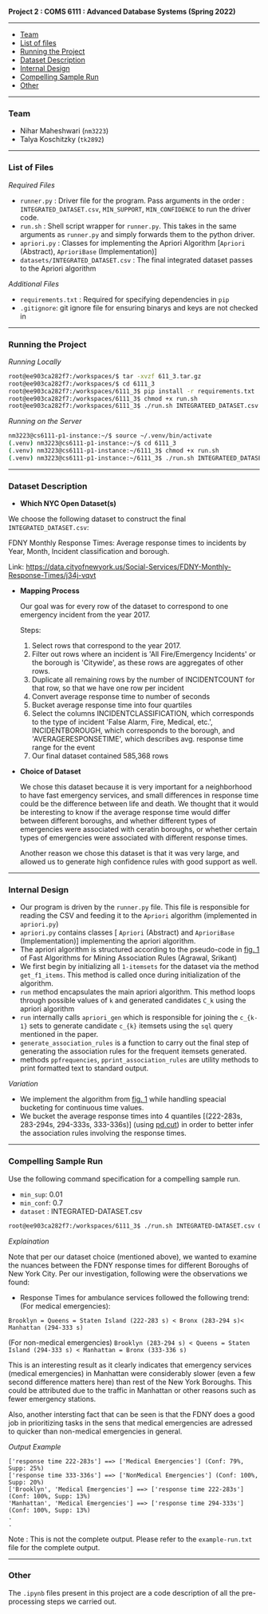 **Project 2 : COMS 6111 : Advanced Database Systems (Spring 2022)**

---
  - [Team](#team)
  - [List of files](#files)
  - [Running the Project](#running)
  - [Dataset Description](#datasetdesc)
  - [Internal Design](#design)
  - [Compelling Sample Run](#compellingrun)
  - [Other](#other)

---

### Team
- Nihar Maheshwari (`nm3223`)
- Talya Koschitzky (`tk2892`)

---

### List of Files

*Required Files*

- `runner.py` : Driver file for the program. Pass arguments in the order : `INTEGRATED_DATASET.csv`, `MIN_SUPPORT`, `MIN_CONFIDENCE` to run the driver code.
- `run.sh` : Shell script wrapper for `runner.py`. This takes in the same arguments as `runner.py` and simply forwards them to the python driver.
- `apriori.py` : Classes for implementing the Apriori Algorithm [`Apriori` (Abstract), `AprioriBase` (Implementation)]
- `datasets/INTEGRATED_DATASET.csv` : The final integrated dataset passes to the Apriori algorithm

*Additional Files*

- `requirements.txt` : Required for specifying dependencies in `pip`
- `.gitignore`: git ignore file for ensuring binarys and keys are not checked in

---

### Running the Project

*Running Locally*

```zsh
root@ee903ca282f7:/workspaces/$ tar -xvzf 611_3.tar.gz
root@ee903ca282f7:/workspaces/$ cd 6111_3
root@ee903ca282f7:/workspaces/6111_3$ pip install -r requirements.txt
root@ee903ca282f7:/workspaces/6111_3$ chmod +x run.sh
root@ee903ca282f7:/workspaces/6111_3$ ./run.sh INTEGRATEED_DATASET.csv <min_sup> <min_conf>
```

*Running on the Server*

```zsh
nm3223@cs6111-p1-instance:~/$ source ~/.venv/bin/activate
(.venv) nm3223@cs6111-p1-instance:~/$ cd 6111_3
(.venv) nm3223@cs6111-p1-instance:~/6111_3$ chmod +x run.sh
(.venv) nm3223@cs6111-p1-instance:~/6111_3$ ./run.sh INTEGRATEED_DATASET.csv <min_sup> <min_conf>
```

---

### Dataset Description

- **Which NYC Open Dataset(s)**

We choose the following dataset to construct the final `INTEGRATED_DATASET.csv`:

FDNY Monthly Response Times: Average response times to incidents by Year, Month, Incident classification and borough.

Link: https://data.cityofnewyork.us/Social-Services/FDNY-Monthly-Response-Times/j34j-vqvt


- **Mapping Process**
  
  Our goal was for every row of the dataset to correspond to one emergency incident from the year 2017. 

  Steps: 
  1. Select rows that correspond to the year 2017.  
  2. Filter out rows where an incident is 'All Fire/Emergency Incidents' or the borough is 'Citywide', as these rows are aggregates of other rows. 
  3. Duplicate all remaining rows by the number of INCIDENTCOUNT for that row, so that we have one row per incident
  4. Convert average response time to number of seconds
  5. Bucket average response time into four quartiles 
  6. Select the columns INCIDENTCLASSIFICATION, which corresponds to the type of incident 'False Alarm, Fire, Medical, etc.', INCIDENTBOROUGH, which corresponds to the borough, and 'AVERAGERESPONSETIME', which describes avg. response time range for the event
  7. Our final dataset contained 585,368 rows
    

- **Choice of Dataset**

  We chose this dataset because it is very important for a neighborhood to have fast emergency services, and small differences in response time could be the difference between life and death. We thought that it would be interesting to know if the average response time would differ between different boroughs, and whether different types of emergencies were associated with ceratin boroughs, or whether certain types of emergencies were associated with different response times. 
  
  Another reason we chose this dataset is that it was very large, and allowed us to generate high confidence rules with good support as well.  

---

### Internal Design

- Our program is driven by the `runner.py` file. This file is responsible for reading the CSV and feeding it to the `Apriori` algorithm (implemented in `apriori.py`)
- `apriori.py` contains classes [ `Apriori` (Abstract) and `AprioriBase` (Implementation)] implementing the apriori algorithm. 
- The apriori algorithm is structured according to the pseudo-code in [fig. 1](http://www.cs.columbia.edu/~gravano/Qual/Papers/agrawal94.pdf) of Fast Algorithms for Mining Association Rules (Agrawal, Srikant)
- We first begin by initializing all `1-itemsets` for the dataset via the method `get_f1_items`. This method is called once during initialization of the algorithm.
- `run` method encapsulates the main apriori algorithm. This method loops through possible values of `k` and generated candidates `C_k` using the apriori algorithm
- `run` internally calls `apriori_gen` which is responsible for joining the `c_{k-1}` sets to generate candidate `c_{k}` itemsets using the `sql` query mentioned in the paper.
- `generate_association_rules` is a function to carry out the final step of generating the association rules for the frequent itemsets generated. 
- methods `ppfrequencies`, `pprint_association_rules` are utility methods to print formatted text to standard output.

*Variation*
- We implement the algorithm from [fig. 1](http://www.cs.columbia.edu/~gravano/Qual/Papers/agrawal94.pdf) while handling speacial bucketing for continuous time values.
- We bucket the average response times into 4 quantiles [(222-283s, 283-294s, 294-333s, 333-336s)] (using [pd.cut](https://pandas.pydata.org/docs/reference/api/pandas.cut.html)) in order to better infer the association rules involving the response times.

---

### Compelling Sample Run

Use the following command specification for a compelling sample run.
- `min_sup`: 0.01
- `min_conf`: 0.7
- `dataset` : INTEGRATED-DATASET.csv

```zsh
root@ee903ca282f7:/workspaces/6111_3$ ./run.sh INTEGRATED-DATASET.csv 0.01 0.7
```
*Explaination*

Note that per our dataset choice (mentioned above), we wanted to examine the nuances between the FDNY response times for different Boroughs of New York City. Per our investigation, following were the observations we found:

- Response Times for ambulance services followed the following trend:
(For medical emergencies):

`Brooklyn = Queens = Staten Island (222-283 s) < Bronx (283-294 s)< Manhattan (294-333 s)`

(For non-medical emergencies)
`Brooklyn (283-294 s) < Queens = Staten Island (294-333 s) < Manhattan = Bronx (333-336 s)`



This is an interesting result as it clearly indicates that emergency services (medical emergencies) in Manhattan were considerably slower (even a few second difference matters here) than rest of the New York Boroughs. This could be attributed due to the traffic in Manhattan or other reasons such as fewer emergency stations.

Also, another intersting fact that can be seen is that the FDNY does a good job in prioritizing tasks in the sens that medical emergencies are adressed to quicker than non-medical emergencies in general.

*Output Example*
```
['response time 222-283s'] ==> ['Medical Emergencies'] (Conf: 79%, Supp: 25%)
['response time 333-336s'] ==> ['NonMedical Emergencies'] (Conf: 100%, Supp: 20%)
['Brooklyn', 'Medical Emergencies'] ==> ['response time 222-283s'] (Conf: 100%, Supp: 13%)
'Manhattan', 'Medical Emergencies'] ==> ['response time 294-333s'] (Conf: 100%, Supp: 13%)
.
.
```
Note : This is not the complete output. Please refer to the `example-run.txt` file for the complete output.

---

### Other

The `.ipynb` files present in this project are a code description of all the pre-processing steps we carried out.
